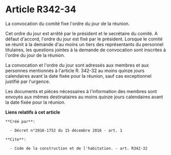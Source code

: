 # Article R342-34

La convocation du comité fixe l'ordre du jour de la réunion. 

Cet ordre du jour est arrêté par le président et le secrétaire du comité. A défaut d'accord, l'ordre du jour est fixé par le
président. Lorsque le comité se réunit à la demande d'au moins un tiers des représentants du personnel titulaires, les
questions jointes à la demande de convocation sont inscrites à l'ordre du jour de la réunion. 

La convocation et l'ordre du jour sont adressés aux membres et aux personnes mentionnés à l'article R. 342-32 au moins quinze
jours calendaires avant la date fixée pour la réunion, sauf cas exceptionnel justifié par l'urgence. 

Les documents et pièces nécessaires à l'information des membres sont envoyés aux mêmes destinataires au moins quinze jours
calendaires avant la date fixée pour la réunion.

**Liens relatifs à cet article**

	**Créé par**:

	  - Décret n°2016-1752 du 15 décembre 2016 - art. 1

	**Cite**:

	  - Code de la construction et de l'habitation. - art. R342-32
